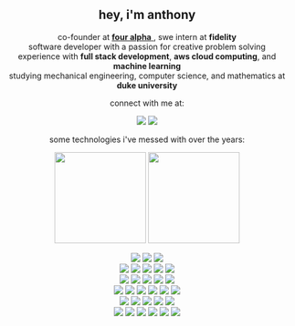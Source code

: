 <h2 align="center">
  hey, i'm anthony
</h2>

<p align="center">
  co-founder at <a href = "https://www.fouralpha.bet"> <b>four alpha</b> </a>, swe intern at <b>fidelity</b><br>software developer with a passion for creative problem solving<br> experience with <b>full stack development</b>, <b>aws cloud computing</b>, and <b>machine learning</b><br> studying mechanical engineering, computer science, and mathematics at <b>duke university</b>
</p>

<p align="center">
                                    connect with me at:
                                    <div align="center">
  <a href = "https://www.linkedin.com/in/anthonyjzhang1/"><img src="https://img.shields.io/badge/linkedin-%230077B5.svg?style=for-the-badge&logo=linkedin&logoColor=white"/></a>
                                      <a href = "mailto:anthony.zhang@duke.edu"><img src="https://img.shields.io/badge/Microsoft%20Outlook-0078D4.svg?style=for-the-badge&logo=Microsoft-Outlook&logoColor=white"/></a>
 
</div>

<p>

  
</p>

<p align="center">
                                    some technologies i've messed with over the years:

<div align="center">
  <a href = "https://www.credly.com/earner/earned/badge/6bb63137-7db5-4f17-838b-b2f95a1d874d"><img src="https://images.credly.com/size/680x680/images/0e284c3f-5164-4b21-8660-0d84737941bc/image.png" width = "160" height = "160"/></a>
  <a href = "https://www.credly.com/earner/earned/badge/1b9d0fcf-a738-4730-9bd6-9dd9abc86af5"><img src="https://images.credly.com/size/680x680/images/00634f82-b07f-4bbd-a6bb-53de397fc3a6/image.png" width = "160" height = "160"/></a>
</div>
        <p>

  
</p>                           

<div align="center">
  <img src="https://img.shields.io/badge/Amazon%20DynamoDB-4053D6?style=for-the-badge&logo=Amazon%20DynamoDB&logoColor=white"/>
  <img src="https://img.shields.io/badge/figma-%23F24E1E.svg?style=for-the-badge&logo=figma&logoColor=white"/>
  <img src="https://img.shields.io/badge/firebase-ffca28?style=for-the-badge&logo=firebase&logoColor=black"/>
</div>

<div align="center">
  <img src="https://img.shields.io/badge/angular-%23DD0031.svg?style=for-the-badge&logo=angular&logoColor=white"/> 
  <img src="https://img.shields.io/badge/node.js-6DA55F?style=for-the-badge&logo=node.js&logoColor=white"/>
  <img src="https://img.shields.io/badge/react-%2320232a.svg?style=for-the-badge&logo=react&logoColor=%2361DAFB"/> 
  <img src="https://img.shields.io/badge/r-%23276DC3.svg?style=for-the-badge&logo=r&logoColor=white"/>
  <img src="https://img.shields.io/badge/latex-%23008080.svg?style=for-the-badge&logo=latex&logoColor=white"/>
</div>

<div align="center">
 <img src="https://img.shields.io/badge/chatGPT-74aa9c?style=for-the-badge&logo=openai&logoColor=white"/>
 <img src="https://img.shields.io/badge/numpy-%23013243.svg?style=for-the-badge&logo=numpy&logoColor=white"/>
 <img src="https://img.shields.io/badge/pandas-%23150458.svg?style=for-the-badge&logo=pandas&logoColor=white"/>
 <img src="https://img.shields.io/badge/scikit--learn-%23F7931E.svg?style=for-the-badge&logo=scikit-learn&logoColor=white"/>
<img src="https://img.shields.io/badge/json-5E5C5C?style=for-the-badge&logo=json&logoColor=white"/>
</div>

<div align="center">
  <img src="https://img.shields.io/badge/python-3670A0?style=for-the-badge&logo=python&logoColor=ffdd54"/>
  <img src="https://img.shields.io/badge/java-%23ED8B00.svg?style=for-the-badge&logo=openjdk&logoColor=white"/>
  <img src="https://img.shields.io/badge/c-%2300599C.svg?style=for-the-badge&logo=c&logoColor=white"/> 
  <img src="https://img.shields.io/badge/css3-%231572B6.svg?style=for-the-badge&logo=css3&logoColor=white"/> 
  <img src="https://img.shields.io/badge/html5-%23E34F26.svg?style=for-the-badge&logo=html5&logoColor=white"/>
  <img src="https://img.shields.io/badge/javascript-%23323330.svg?style=for-the-badge&logo=javascript&logoColor=%23F7DF1E"/> 
</div>

<div align="center">
 <img src="https://img.shields.io/badge/spring-%236DB33F.svg?style=for-the-badge&logo=spring&logoColor=white"/>
 <img src="https://img.shields.io/badge/Postman-FF6C37?style=for-the-badge&logo=postman&logoColor=white"/>
 <img src="https://img.shields.io/badge/-Swagger-%23Clojure?style=for-the-badge&logo=swagger&logoColor=white"/>
 <img src="https://img.shields.io/badge/Apache%20Maven-C71A36?style=for-the-badge&logo=Apache%20Maven&logoColor=white"/>
  <img src="https://img.shields.io/badge/Spring_Boot-F2F4F9?style=for-the-badge&logo=spring-boot"/>
</div>

<div align="center">
  <img src="https://img.shields.io/badge/Amazon_AWS-FF9900?style=for-the-badge&logo=amazonaws&logoColor=white"/>
  <img src="https://img.shields.io/badge/jira-%230A0FFF.svg?style=for-the-badge&logo=jira&logoColor=white"/>
  <img src="https://img.shields.io/badge/git-%23F05033.svg?style=for-the-badge&logo=git&logoColor=white"/>
  <img src="https://img.shields.io/badge/bitbucket-%230047B3.svg?style=for-the-badge&logo=bitbucket&logoColor=white"/>
  <img src="https://img.shields.io/badge/github-%23121011.svg?style=for-the-badge&logo=github&logoColor=white"/>
  <img src="https://img.shields.io/badge/confluence-%23172BF4.svg?style=for-the-badge&logo=confluence&logoColor=white"/>
</div>







                    


